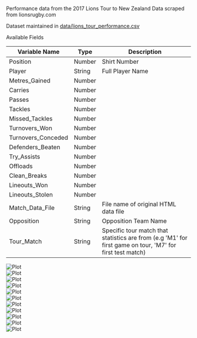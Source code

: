 Performance data from the 2017 Lions Tour to New Zealand
Data scraped from lionsrugby.com

Dataset maintained in [data/lions_tour_performance.csv](/data/lions_tour_performance_data.csv) 

Available Fields 

Variable Name | Type | Description
------------ | ------------- | -------------
Position | Number | Shirt Number
Player | String | Full Player Name
Metres_Gained | Number | 
Carries | Number | 
Passes | Number | 
Tackles | Number | 
Missed_Tackles | Number | 
Turnovers_Won | Number | 
Turnovers_Conceded | Number | 
Defenders_Beaten | Number | 
Try_Assists | Number | 
Offloads | Number | 
Clean_Breaks | Number | 
Lineouts_Won | Number | 
Lineouts_Stolen | Number | 
Match_Data_File | String | File name of original HTML data file
Opposition | String | Opposition Team Name
Tour_Match | String | Specific tour match that statistics are from (e.g 'M1' for first game on tour, 'M7' for first test match)

![Plot](plots/TestMatch-Carries.png "Carries")        
![Plot](plots/TestMatch-Clean_Breaks.png "Clean Breaks")        
![Plot](plots/TestMatch-Defenders_Beaten.png "Defenders Beaten")        
![Plot](plots/TestMatch-Lineouts_Stolen.png "Lineouts Stolen")        
![Plot](plots/TestMatch-Lineouts_Won.png "Lineouts Won")        
![Plot](plots/TestMatch-Missed_Tackles.png "Missed Tackles")        
![Plot](plots/TestMatch-Offloads.png "Offloads")        
![Plot](plots/TestMatch-Passes.png "Passes")        
![Plot](plots/TestMatch-Tackles.png "Tackles")        
![Plot](plots/TestMatch-Turnovers_Conceded.png "Turnovers Conceded")        
![Plot](plots/TestMatch-Turnovers_Won.png "Turnovers Won")
